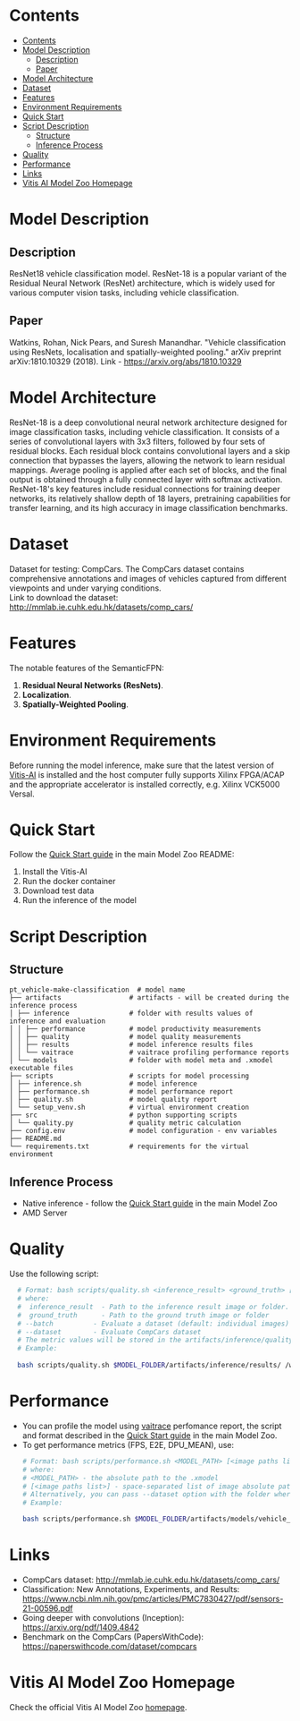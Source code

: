 ﻿# Contents

- [Contents](#contents)
- [Model Description](#model-description)
  - [Description](#description)
  - [Paper](#paper)
- [Model Architecture](#model-architecture)
- [Dataset](#dataset)
- [Features](#features)
- [Environment Requirements](#environment-requirements)
- [Quick Start](#quick-start)
- [Script Description](#script-description)
  - [Structure](#structure)
  - [Inference Process](#inference-process)
- [Quality](#quality)
- [Performance](#performance)
- [Links](#links)
- [Vitis AI Model Zoo Homepage](#vitis-ai-model-zoo-homepage)

# Model Description

## Description

ResNet18 vehicle classification model. ResNet-18 is a popular variant of the Residual Neural Network (ResNet) architecture, 
which is widely used for various computer vision tasks, including vehicle classification.

## Paper
 Watkins, Rohan, Nick Pears, and Suresh Manandhar. "Vehicle classification using ResNets, localisation and spatially-weighted pooling." 
 arXiv preprint arXiv:1810.10329 (2018). Link - https://arxiv.org/abs/1810.10329

# Model Architecture
ResNet-18 is a deep convolutional neural network architecture designed for image classification tasks, including vehicle classification. 
It consists of a series of convolutional layers with 3x3 filters, followed by four sets of residual blocks. 
Each residual block contains convolutional layers and a skip connection that bypasses the layers, allowing the network to learn residual mappings. 
Average pooling is applied after each set of blocks, and the final output is obtained through a fully connected layer with softmax activation. 
ResNet-18's key features include residual connections for training deeper networks, its relatively shallow depth of 18 layers, 
pretraining capabilities for transfer learning, and its high accuracy in image classification benchmarks.
# Dataset

Dataset for testing: CompCars. The CompCars dataset contains comprehensive annotations and images of vehicles captured 
from different viewpoints and under varying conditions. <br>
Link to download the  dataset: http://mmlab.ie.cuhk.edu.hk/datasets/comp_cars/

# Features

The notable features of the SemanticFPN:

1. **Residual Neural Networks (ResNets)**.
2. **Localization**.
3. **Spatially-Weighted Pooling**.

# Environment Requirements

Before running the model inference, make sure that the latest version of
[Vitis-AI](https://xilinx.github.io/Vitis-AI/docs/install/install.html) is installed and the host computer fully supports
Xilinx FPGA/ACAP and the appropriate accelerator is installed correctly, e.g. Xilinx VCK5000 Versal.

# Quick Start

Follow the [Quick Start guide](https://github.com/datamonsters/Vitis-AI/blob/new_model_zoo_structure/model_zoo/README.md#quick-start) in the main Model Zoo README:

1. Install the Vitis-AI
2. Run the docker container
3. Download test data
4. Run the inference of the model

# Script Description

## Structure

```text
pt_vehicle-make-classification  # model name  
├── artifacts                 # artifacts - will be created during the inference process
│ ├── inference               # folder with results values of inference and evaluation
│ │ ├── performance           # model productivity measurements
│ │ ├── quality               # model quality measurements
│ │ ├── results               # model inference results files
│ │ └── vaitrace              # vaitrace profiling performance reports
│ └── models                  # folder with model meta and .xmodel executable files
├── scripts                   # scripts for model processing 
│ ├── inference.sh            # model inference
│ ├── performance.sh          # model performance report
│ ├── quality.sh              # model quality report
│ └── setup_venv.sh           # virtual environment creation
├── src                       # python supporting scripts
│ └── quality.py              # quality metric calculation
├── config.env                # model configuration - env variables
├── README.md
└── requirements.txt          # requirements for the virtual environment
```

## Inference Process

- Native inference - follow the [Quick Start guide](https://github.com/datamonsters/Vitis-AI/blob/new_model_zoo_structure/model_zoo/README.md#quick-start) in the main Model Zoo
- AMD Server

# Quality

Use the following script:

```bash
  # Format: bash scripts/quality.sh <inference_result> <ground_truth> [--batch] [--dataset]
  # where:
  #  inference_result  - Path to the inference result image or folder.
  #  ground_truth      - Path to the ground truth image or folder
  # --batch          - Evaluate a dataset (default: individual images)
  # --dataset        - Evaluate CompCars dataset
  # The metric values will be stored in the artifacts/inference/quality/metrics.txt file
  # Example:
  
  bash scripts/quality.sh $MODEL_FOLDER/artifacts/inference/results/ /workspace/Vitis-AI-Library/samples/vehicleclassification/vehicle_images/ --batch
```

# Performance

- You can profile the model using [vaitrace](https://docs.xilinx.com/r/en-US/ug1414-vitis-ai/Starting-a-Simple-Trace-with-vaitrace) perfomance report,
  the script and format described in the [Quick Start guide](https://github.com/datamonsters/Vitis-AI/blob/new_model_zoo_structure/model_zoo/README.md#vaitrace) in the main Model Zoo.
- To get performance metrics (FPS, E2E, DPU_MEAN), use:
  ```bash
  # Format: bash scripts/performance.sh <MODEL_PATH> [<image paths list>]
  # where:
  # <MODEL_PATH> - the absolute path to the .xmodel
  # [<image paths list>] - space-separated list of image absolute paths
  # Alternatively, you can pass --dataset option with the folder where images are stored.
  # Example:
  
  bash scripts/performance.sh $MODEL_FOLDER/artifacts/models/vehicle_make_resnet18_pt/vehicle_make_resnet18_pt.xmodel --dataset /workspace/Vitis-AI-Library/samples/vehicleclassification/vehicle_images/
  ```


# Links

- CompCars dataset: http://mmlab.ie.cuhk.edu.hk/datasets/comp_cars/
- Classification: New Annotations, Experiments, and Results: https://www.ncbi.nlm.nih.gov/pmc/articles/PMC7830427/pdf/sensors-21-00596.pdf
- Going deeper with convolutions (Inception): https://arxiv.org/pdf/1409.4842
- Benchmark on the CompCars (PapersWithCode): https://paperswithcode.com/dataset/compcars

# Vitis AI Model Zoo Homepage

Check the official Vitis AI Model Zoo [homepage](https://github.com/Xilinx/Vitis-AI/tree/master/model_zoo).
